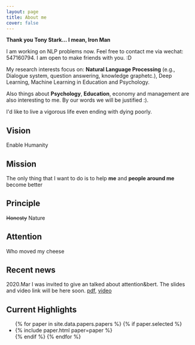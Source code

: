 ```yaml
---
layout: page
title: About me
cover: false
---
```


**Thank you Tony Stark... I mean, Iron Man**

I am working on NLP problems now. Feel free to contact me via wechat: 547160794. I am open to make friends with you. :D

My research interests focus on: **Natural Language Processing** (e.g., Dialogue system, question answering, knowledge graphetc.), Deep Learning, Machine Learning in Education and Psychology.

Also things about **Psychology**, **Education**, economy and management are also interesting to me. By our words we will be justified :). 

I'd like to live a vigorous life even ending with dying poorly.

## Vision
Enable Humanity

## Mission
The only thing that I want to do is to help **me** and **people around me** become better

## Principle
~~Honesty~~ 
Nature

## Attention
Who moved my cheese

## Recent news
2020.Mar I was invited to give an talked about attention&bert. The slides and video link will be here soon. [pdf](https://github.com/DukeEnglish/Dukeenglish.github.io/raw/master/_posts/attention2bert.pdf), [video](https://appuaaoe86p4947.h5.xiaoeknow.com/content_page/eyJ0eXBlIjoxMiwicmVzb3VyY2VfdHlwZSI6NCwicmVzb3VyY2VfaWQiOiJsXzVlNzJmNGUxZjNmNWRfVEVFdUJtQXkiLCJwcm9kdWN0X2lkIjoiIiwiYXBwX2lkIjoiYXBwdWFBb2U4NnA0OTQ3IiwiZXh0cmFfZGF0YSI6MH0?entry=3&entry_type=0&state=42ad03a90b56431dbea0398c497a1c3c_3ef49f&app_id=appuaAoe86p4947)

## Current Highlights

<script async src="//pagead2.googlesyndication.com/pagead/js/adsbygoogle.js"></script>
<script>
  (adsbygoogle = window.adsbygoogle || []).push({
    google_ad_client: "ca-pub-7419738440913608",
    enable_page_level_ads: true
  });
</script>

<ul>
{% for paper in site.data.papers.papers %}
  {% if paper.selected %}
  <li>
  {% include paper.html paper=paper %}
  </li>
  {% endif %}
{% endfor %}
</ul>

